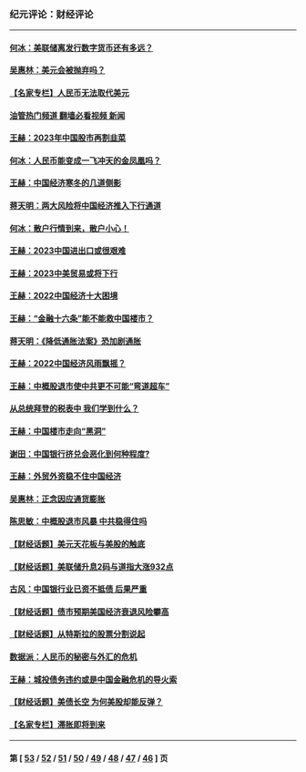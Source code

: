 ### 纪元评论：财经评论
---
#### [何冰：美联储离发行数字货币还有多远？](../../pages/nsc1026/n13986109.md?05050330) 
#### [吴惠林：美元会被抛弃吗？](../../pages/nsc1026/n13984087.md?05050330) 
#### [【名家专栏】人民币无法取代美元](../../pages/nsc1026/n13974270.md?05050330) 
#### [油管热门频道 翻墙必看视频 新闻](ok?05050330)
#### [王赫：2023年中国股市再割韭菜](../../pages/nsc1026/n13965334.md?05050330) 
#### [何冰：人民币能变成一飞冲天的金凤凰吗？](../../pages/nsc1026/n13964999.md?05050330) 
#### [王赫：中国经济寒冬的几道侧影](../../pages/nsc1026/n13932953.md?05050330) 
#### [蒋天明：两大风险将中国经济推入下行通道](../../pages/nsc1026/n13929820.md?05050330) 
#### [何冰：散户行情到来，散户小心！](../../pages/nsc1026/n13928308.md?05050330) 
#### [王赫：2023中国进出口或很艰难](../../pages/nsc1026/n13911515.md?05050330) 
#### [王赫：2023中美贸易或将下行](../../pages/nsc1026/n13899005.md?05050330) 
#### [王赫：2022中国经济十大困境](../../pages/nsc1026/n13883766.md?05050330) 
#### [王赫：“金融十六条”能不能救中国楼市？](../../pages/nsc1026/n13868431.md?05050330) 
#### [蒋天明：《降低通胀法案》恐加剧通胀](../../pages/nsc1026/n13806996.md?05050330) 
#### [王赫：2022中国经济风雨飘摇？](../../pages/nsc1026/n13803207.md?05050330) 
#### [王赫：中概股退市使中共更不可能“弯道超车”](../../pages/nsc1026/n13802858.md?05050330) 
#### [从总统拜登的税表中 我们学到什么？](../../pages/nsc1026/n13773081.md?05050330) 
#### [王赫：中国楼市走向“黑洞”](../../pages/nsc1026/n13770647.md?05050330) 
#### [谢田：中国银行挤兑会恶化到何种程度?](../../pages/nsc1026/n13766965.md?05050330) 
#### [王赫：外贸外资稳不住中国经济](../../pages/nsc1026/n13753933.md?05050330) 
#### [吴惠林：正念因应通货膨胀](../../pages/nsc1026/n13750350.md?05050330) 
#### [陈思敏：中概股退市风暴 中共稳得住吗](../../pages/nsc1026/n13738978.md?05050330) 
#### [【财经话题】美元天花板与美股的触底](../../pages/nsc1026/n13736495.md?05050330) 
#### [【财经话题】美联储升息2码与道指大涨932点](../../pages/nsc1026/n13727377.md?05050330) 
#### [古风：中国银行业已资不抵债 后果严重](../../pages/nsc1026/n13726111.md?05050330) 
#### [【财经话题】债市预期美国经济衰退风险攀高](../../pages/nsc1026/n13698043.md?05050330) 
#### [【财经话题】从特斯拉的股票分割说起](../../pages/nsc1026/n13679733.md?05050330) 
#### [数据派：人民币的秘密与外汇的危机](../../pages/nsc1026/n13667092.md?05050330) 
#### [王赫：城投债务违约或是中国金融危机的导火索](../../pages/nsc1026/n13665322.md?05050330) 
#### [【财经话题】美债长空 为何美股却能反弹？](../../pages/nsc1026/n13665895.md?05050330) 
#### [【名家专栏】滞胀即将到来](../../pages/nsc1026/n13658171.md?05050330) 

---
#### 第 [ [53](./53.md?05050330) / [52](./52.md?05050330) / [51](./51.md?05050330) / [50](./50.md?05050330) / [49](./49.md?05050330) / [48](./48.md?05050330) / [47](./47.md?05050330) / [46](./46.md?05050330) ] 页
